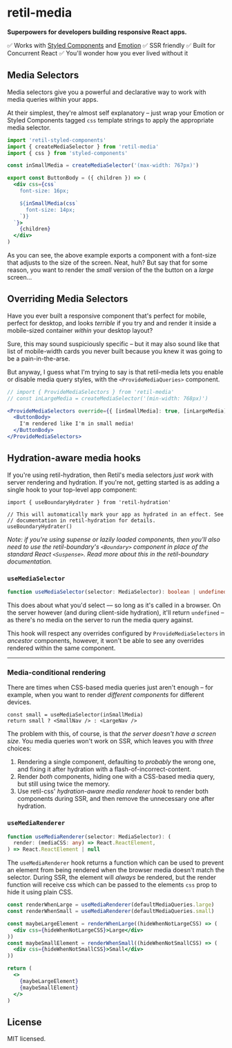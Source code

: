 # retil-media

**Superpowers for developers building responsive React apps.**


✅ Works with [Styled Components](https://styled-components.com/) and [Emotion](https://emotion.sh/)
✅ SSR friendly
✅ Built for Concurrent React
✅ You'll wonder how you ever lived without it


## Media Selectors

Media selectors give you a powerful and declarative way to work with media queries within your apps.

At their simplest, they're almost self explanatory – just wrap your Emotion or Styled Components tagged `css` template strings to apply the appropriate media selector.

```jsx
import 'retil-styled-components'
import { createMediaSelector } from 'retil-media'
import { css } from 'styled-components'

const inSmallMedia = createMediaSelector('(max-width: 767px)')

export const ButtonBody = ({ children }) => (
  <div css={css`
    font-size: 16px;

    ${inSmallMedia(css`
      font-size: 14px;
    `)}
  `}>
    {children}
  </div>
)
```

As you can see, the above example exports a <ButtonBody> component with a font-size that adjusts to the size of the screen. Neat, huh? But say that for some reason, you want to render the *small* version of the the button on a *large* screen...


## Overriding Media Selectors

Have you ever built a responsive component that's perfect for mobile, perfect for desktop, and looks *terrible* if you try and and render it inside a mobile-sized container *within* your desktop layout?

Sure, this may sound suspiciously specific – but it may also sound like that list of mobile-width cards you never built because you knew it was going to be a pain-in-the-arse.

But anyway, I guess what I'm trying to say is that retil-media lets you enable or disable media query styles, with the `<ProvideMediaQueries>` component.

```jsx
// import { ProvideMediaSelectors } from 'retil-media'
// const inLargeMedia = createMediaSelector('(min-width: 768px)')

<ProvideMediaSelectors override={{ [inSmallMedia]: true, [inLargeMedia]: false }}>
  <ButtonBody>
    I'm rendered like I'm in small media!
  </ButtonBody>
</ProvideMediaSelectors>
```




## Hydration-aware media hooks

If you're using retil-hydration, then Retil's media selectors *just work* with server rendering and hydration. If you're not, getting started is as adding a single hook to your top-level app component:

```tsx
import { useBoundaryHydrater } from 'retil-hydration'

// This will automatically mark your app as hydrated in an effect. See
// documentation in retil-hydration for details.
useBoundaryHydrater()
```

*Note: if you're using supense or lazily loaded components, then you'll also need to use the retil-boundary's `<Boundary>` component in place of the standard React `<Suspense>`. Read more about this in the retil-boundary documentation.*


### `useMediaSelector`

```ts
function useMediaSelector(selector: MediaSelector): boolean | undefined
```

This does about what you'd select –– so long as it's called in a browser. On the server however (and during client-side hydration), it'll return `undefined` – as there's no media on the server to run the media query against.

This hook will respect any overrides configured by `ProvideMediaSelectors` in *ancestor* components, however, it won't be able to see any overrides rendered within the same component.

---

### Media-conditional rendering

There are times when CSS-based media queries just aren't enough – for example, when you want to render *different components* for different devices.

```tsx
const small = useMediaSelector(inSmallMedia)
return small ? <SmallNav /> : <LargeNav />
```

The problem with this, of course, is that *the server doesn't have a screen size*. You media queries won't work on SSR, which leaves you with *three* choices:

1. Rendering a single component, defaulting to *probably* the wrong one, and fixing it after hydration with a flash-of-incorrect-content.
2. Render *both* components, hiding one with a CSS-based media query, but still using twice the memory.
3. Use retil-css' *hydration-aware media renderer hook* to render both components during SSR, and then remove the unnecessary one after hydration.


### `useMediaRenderer`

```ts
function useMediaRenderer(selector: MediaSelector): (
  render: (mediaCSS: any) => React.ReactElement,
) => React.ReactElement | null
```

The `useMediaRenderer` hook returns a function which can be used to prevent an element from being rendered when the browser media doesn't match the selector. During SSR, the element will *always* be rendered, but the render function will receive css which can be passed to the elements `css` prop to hide it using plain CSS.

```jsx
const renderWhenLarge = useMediaRenderer(defaultMediaQueries.large)
const renderWhenSmall = useMediaRenderer(defaultMediaQueries.small)

const maybeLargeElement = renderWhenLarge((hideWhenNotLargeCSS) => (
  <div css={hideWhenNotLargeCSS}>Large</div>
))
const maybeSmallElement = renderWhenSmall((hideWhenNotSmallCSS) => (
  <div css={hideWhenNotSmallCSS}>Small</div>
))

return (
  <>
    {maybeLargeElement}
    {maybeSmallElement}
  </>
)
```



License
-------

MIT licensed.
